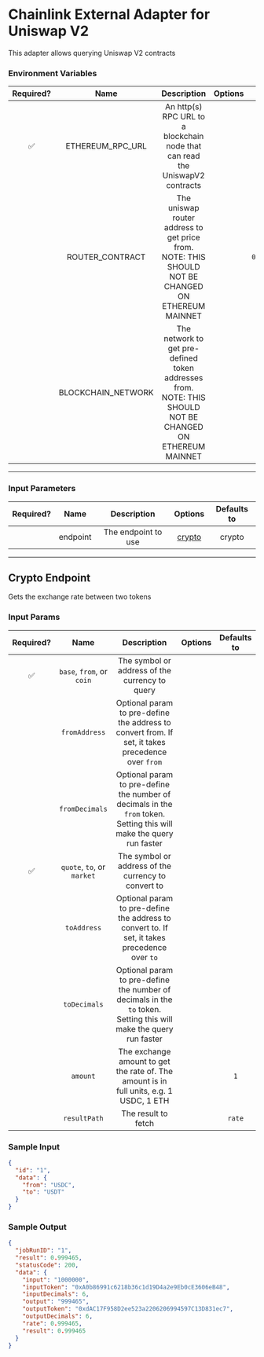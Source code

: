 # Chainlink External Adapter for Uniswap V2

This adapter allows querying Uniswap V2 contracts

### Environment Variables

| Required? |        Name        |                                                Description                                                | Options |                 Defaults to                  |
| :-------: | :----------------: | :-------------------------------------------------------------------------------------------------------: | :-----: | :------------------------------------------: |
|    ✅     |  ETHEREUM_RPC_URL  |               An http(s) RPC URL to a blockchain node that can read the UniswapV2 contracts               |         |                                              |
|           |  ROUTER_CONTRACT   |    The uniswap router address to get price from. NOTE: THIS SHOULD NOT BE CHANGED ON ETHEREUM MAINNET     |         | `0x7a250d5630B4cF539739dF2C5dAcb4c659F2488D` |
|           | BLOCKCHAIN_NETWORK | The network to get pre-defined token addresses from. NOTE: THIS SHOULD NOT BE CHANGED ON ETHEREUM MAINNET |         |                  `ethereum`                  |

---

### Input Parameters

| Required? |   Name   |     Description     |          Options           | Defaults to |
| :-------: | :------: | :-----------------: | :------------------------: | :---------: |
|           | endpoint | The endpoint to use | [crypto](#Crypto-Endpoint) |   crypto    |

---

## Crypto Endpoint

Gets the exchange rate between two tokens

### Input Params

| Required? |            Name            |                                                     Description                                                      | Options | Defaults to |
| :-------: | :------------------------: | :------------------------------------------------------------------------------------------------------------------: | :-----: | :---------: |
|    ✅     | `base`, `from`, or `coin`  |                                    The symbol or address of the currency to query                                    |         |             |
|           |       `fromAddress`        |          Optional param to pre-define the address to convert from. If set, it takes precedence over `from`           |         |             |
|           |       `fromDecimals`       | Optional param to pre-define the number of decimals in the `from` token. Setting this will make the query run faster |         |             |
|    ✅     | `quote`, `to`, or `market` |                                 The symbol or address of the currency to convert to                                  |         |             |
|           |        `toAddress`         |            Optional param to pre-define the address to convert to. If set, it takes precedence over `to`             |         |             |
|           |        `toDecimals`        |  Optional param to pre-define the number of decimals in the `to` token. Setting this will make the query run faster  |         |             |
|           |          `amount`          |               The exchange amount to get the rate of. The amount is in full units, e.g. 1 USDC, 1 ETH                |         |     `1`     |
|           |        `resultPath`        |                                                 The result to fetch                                                  |         |   `rate`    |

### Sample Input

```json
{
  "id": "1",
  "data": {
    "from": "USDC",
    "to": "USDT"
  }
}
```

### Sample Output

```json
{
  "jobRunID": "1",
  "result": 0.999465,
  "statusCode": 200,
  "data": {
    "input": "1000000",
    "inputToken": "0xA0b86991c6218b36c1d19D4a2e9Eb0cE3606eB48",
    "inputDecimals": 6,
    "output": "999465",
    "outputToken": "0xdAC17F958D2ee523a2206206994597C13D831ec7",
    "outputDecimals": 6,
    "rate": 0.999465,
    "result": 0.999465
  }
}
```
